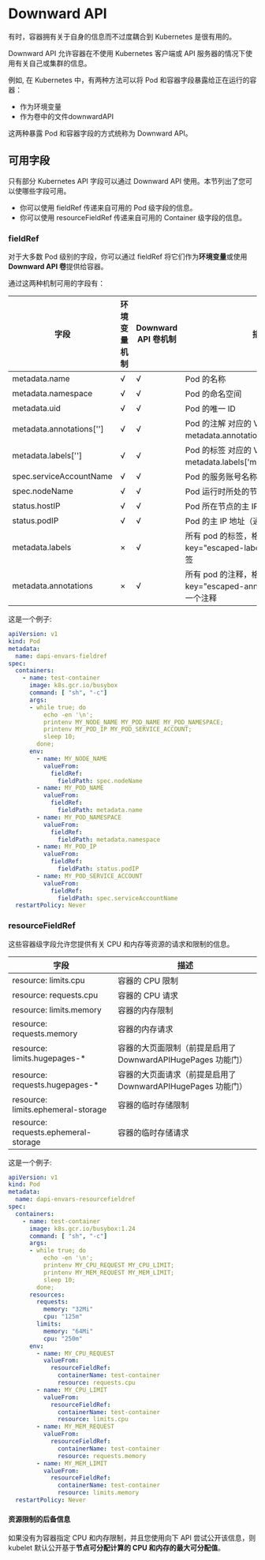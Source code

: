 # Downward API

有时，容器拥有关于自身的信息而不过度耦合到 Kubernetes 是很有用的。

Downward API 允许容器在不使用 Kubernetes 客户端或 API 服务器的情况下使用有关自己或集群的信息。

例如, 在 Kubernetes 中，有两种方法可以将 Pod 和容器字段暴露给正在运行的容器：

- 作为环境变量
- 作为卷中的文件downwardAPI

这两种暴露 Pod 和容器字段的方式统称为 Downward API。

## 可用字段

只有部分 Kubernetes API 字段可以通过 Downward API 使用。本节列出了您可以使哪些字段可用。


- 你可以使用 fieldRef 传递来自可用的 Pod 级字段的信息。
- 你可以使用 resourceFieldRef 传递来自可用的 Container 级字段的信息。

### fieldRef

对于大多数 Pod 级别的字段，你可以通过 fieldRef 将它们作为**环境变量**或使用 **Downward API 卷**提供给容器。

通过这两种机制可用的字段有：

字段 | 环境变量机制 | Downward API 卷机制 | 描述
-|-|-|-
metadata.name | √ | √ | Pod 的名称
metadata.namespace | √ | √ | Pod 的命名空间
metadata.uid | √ | √ | Pod 的唯一 ID
metadata.annotations['<KEY>'] | √ | √ | Pod 的注解 <KEY> 对应的 Value 值（例如：metadata.annotations['myannotation']）
metadata.labels['<KEY>'] | √ | √ | Pod 的标签 <KEY> 对应的 Value 值（例如：metadata.labels['mylabel']）
spec.serviceAccountName | √ | √ | Pod 的服务账号名称
spec.nodeName | √ | √ | Pod 运行时所处的节点名称
status.hostIP | √ | √ | Pod 所在节点的主 IP 地址
status.podIP | √ | √ | Pod 的主 IP 地址（通常是其 IPv4 地址）
metadata.labels | × | √ | 所有 pod 的标签，格式为 label-key="escaped-label-value" 每行一个标签
metadata.annotations | × | √ | 所有 pod 的注释，格式为 annotation-key="escaped-annotation-value" 每行一个注释

这是一个例子:

```yaml
apiVersion: v1
kind: Pod
metadata:
  name: dapi-envars-fieldref
spec:
  containers:
    - name: test-container
      image: k8s.gcr.io/busybox
      command: [ "sh", "-c"]
      args:
      - while true; do
          echo -en '\n';
          printenv MY_NODE_NAME MY_POD_NAME MY_POD_NAMESPACE;
          printenv MY_POD_IP MY_POD_SERVICE_ACCOUNT;
          sleep 10;
        done;
      env:
        - name: MY_NODE_NAME
          valueFrom:
            fieldRef:
              fieldPath: spec.nodeName
        - name: MY_POD_NAME
          valueFrom:
            fieldRef:
              fieldPath: metadata.name
        - name: MY_POD_NAMESPACE
          valueFrom:
            fieldRef:
              fieldPath: metadata.namespace
        - name: MY_POD_IP
          valueFrom:
            fieldRef:
              fieldPath: status.podIP
        - name: MY_POD_SERVICE_ACCOUNT
          valueFrom:
            fieldRef:
              fieldPath: spec.serviceAccountName
  restartPolicy: Never
```

### resourceFieldRef

这些容器级字段允许您提供有关 CPU 和内存等资源的请求和限制的信息。

字段 | 描述
-|-
resource: limits.cpu | 容器的 CPU 限制
resource: requests.cpu | 容器的 CPU 请求
resource: limits.memory | 容器的内存限制
resource: requests.memory | 容器的内存请求
resource: limits.hugepages-* | 容器的大页面限制（前提是启用了DownwardAPIHugePages 功能门）
resource: requests.hugepages-* | 容器的大页面请求（前提是启用了DownwardAPIHugePages 功能门）
resource: limits.ephemeral-storage | 容器的临时存储限制
resource: requests.ephemeral-storage | 容器的临时存储请求

这是一个例子:

```yaml
apiVersion: v1
kind: Pod
metadata:
  name: dapi-envars-resourcefieldref
spec:
  containers:
    - name: test-container
      image: k8s.gcr.io/busybox:1.24
      command: [ "sh", "-c"]
      args:
      - while true; do
          echo -en '\n';
          printenv MY_CPU_REQUEST MY_CPU_LIMIT;
          printenv MY_MEM_REQUEST MY_MEM_LIMIT;
          sleep 10;
        done;
      resources:
        requests:
          memory: "32Mi"
          cpu: "125m"
        limits:
          memory: "64Mi"
          cpu: "250m"
      env:
        - name: MY_CPU_REQUEST
          valueFrom:
            resourceFieldRef:
              containerName: test-container
              resource: requests.cpu
        - name: MY_CPU_LIMIT
          valueFrom:
            resourceFieldRef:
              containerName: test-container
              resource: limits.cpu
        - name: MY_MEM_REQUEST
          valueFrom:
            resourceFieldRef:
              containerName: test-container
              resource: requests.memory
        - name: MY_MEM_LIMIT
          valueFrom:
            resourceFieldRef:
              containerName: test-container
              resource: limits.memory
  restartPolicy: Never
```

#### 资源限制的后备信息

如果没有为容器指定 CPU 和内存限制，并且您使用向下 API 尝试公开该信息，则 kubelet 默认公开基于**节点可分配计算的 CPU 和内存的最大可分配值**。
